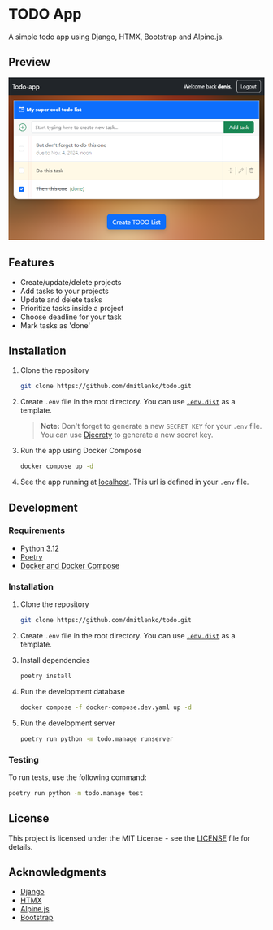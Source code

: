 # TODO App

A simple todo app using Django, HTMX, Bootstrap and Alpine.js.

## Preview

![Preview](docs/preview.png)

## Features

- Create/update/delete projects
- Add tasks to your projects
- Update and delete tasks
- Prioritize tasks inside a project
- Choose deadline for your task
- Mark tasks as 'done'

## Installation

1. Clone the repository

    ```bash
    git clone https://github.com/dmitlenko/todo.git
    ```

2. Create `.env` file in the root directory. You can use [`.env.dist`](./.env.dist) as a template.

    > **Note:** Don't forget to generate a new `SECRET_KEY` for your `.env` file.
    > You can use [Djecrety](https://djecrety.ir/) to generate a new secret key.

3. Run the app using Docker Compose

    ```bash
    docker compose up -d
    ```

4. See the app running at [localhost](http://localhost/). This url is defined in your `.env` file.

## Development

### Requirements

- [Python 3.12](https://www.python.org/downloads/)
- [Poetry](https://python-poetry.org/)
- [Docker and Docker Compose](https://docs.docker.com/get-docker/)

### Installation

1. Clone the repository

    ```bash
    git clone https://github.com/dmitlenko/todo.git
    ```

2. Create `.env` file in the root directory. You can use [`.env.dist`](./.env.dist) as a template.

3. Install dependencies

    ```bash
    poetry install
    ```

4. Run the development database

    ```bash
    docker compose -f docker-compose.dev.yaml up -d
    ```

4. Run the development server

    ```bash
    poetry run python -m todo.manage runserver
    ```

### Testing

To run tests, use the following command:

```bash
poetry run python -m todo.manage test
```

## License

This project is licensed under the MIT License - see the [LICENSE](LICENSE) file for details.

## Acknowledgments

- [Django](https://www.djangoproject.com/)
- [HTMX](https://htmx.org/)
- [Alpine.js](https://alpinejs.dev/)
- [Bootstrap](https://getbootstrap.com/)
